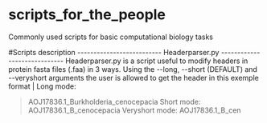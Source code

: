# scripts_for_the_people
Commonly used scripts for basic computational biology tasks

#Scripts description
-------------------------- Headerparser.py -----------------------------
Headerparser.py is a script useful to modify headers in protein fasta files 
(.faa) in 3 ways. Using the --long, --short (DEFAULT) and --veryshort
arguments the user is allowed to get the header in this exemple format | 
Long mode:
>AOJ17836.1_Burkholderia_cenocepacia
Short mode:
>AOJ17836.1_B_cenocepacia
Veryshort mode: 
>AOJ17836.1_B_cen

